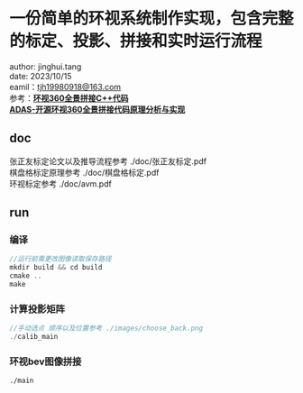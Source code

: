 # 一份简单的环视系统制作实现，包含完整的标定、投影、拼接和实时运行流程  
author: jinghui.tang  
date: 2023/10/15  
eamil：tjh19980918@163.com  
参考：**[环视360全景拼接C++代码](https://github.com/hynpu/surround-view-system-introduction)**  
**[ADAS-开源环视360全景拼接代码原理分析与实现](https://mp.weixin.qq.com/s?__biz=MzkzNjQ0NDMyMg==&mid=2247483912&idx=1&sn=cc456edd073e8e8e791b361b843ce099&chksm=c29feac5f5e863d355745c433eeb28f10fb77acc96801ba377ba9e02207cfda0dc61b00dd18c&token=201619039&lang=zh_CN#rd)**

## doc
张正友标定论文以及推导流程参考 ./doc/张正友标定.pdf  
棋盘格标定原理参考  ./doc/棋盘格标定.pdf  
环视标定参考 ./doc/avm.pdf  
## run
### 编译
```c++
//运行前需更改图像读取保存路径  
mkdir build && cd build 
cmake ..
make  
```
### 计算投影矩阵 
```c++
//手动选点 顺序以及位置参考 ./images/choose_back.png  
./calib_main  
```
### 环视bev图像拼接  
```
./main
```  
